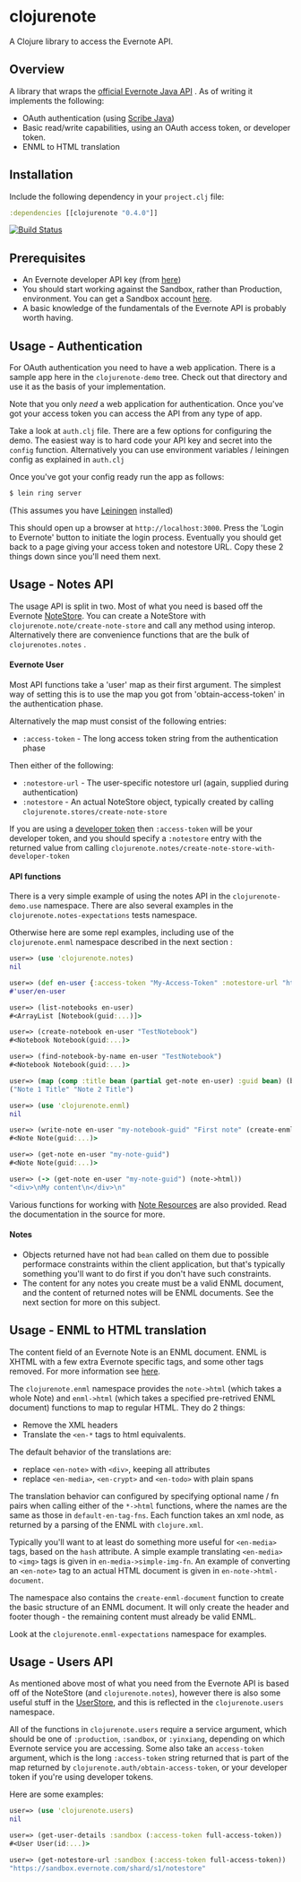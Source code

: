 clojurenote
===========

A Clojure library to access the Evernote API. 

Overview
-------------

A library that wraps the [official Evernote Java API](https://github.com/evernote/evernote-sdk-java) . As of writing it implements the following:

* OAuth authentication (using [Scribe Java](https://github.com/fernandezpablo85/scribe-java))
* Basic read/write capabilities, using an OAuth access token, or developer token.
* ENML to HTML translation

Installation
-------------

Include the following dependency in your `project.clj` file:

```clojure
:dependencies [[clojurenote "0.4.0"]]
```

[![Build Status](https://travis-ci.org/mikebroberts/clojurenote.png?branch=master)](https://travis-ci.org/mikebroberts/clojurenote)

Prerequisites
---------------

* An Evernote developer API key (from [here](http://dev.evernote.com/doc/))
* You should start working against the Sandbox, rather than Production, environment. You can get a Sandbox account [here](https://sandbox.evernote.com/Registration.action).
* A basic knowledge of the fundamentals of the Evernote API is probably worth having.

Usage - Authentication
-------------------------

For OAuth authentication you need to have a web application. There is a sample app here in the `clojurenote-demo` tree. Check out that directory and use it as the basis of your implementation.

Note that you only *need* a web application for authentication. Once you've got your access token you can access the API from any type of app.

Take a look at `auth.clj` file. There are a few options for configuring the demo. The easiest way is to hard code your API key and secret into the `config` function. Alternatively you can use environment variables / leiningen config as explained in `auth.clj`

Once you've got your config ready run the app as follows:

```bash
$ lein ring server
```
(This assumes you have [Leiningen](http://leiningen.org/) installed)

This should open up a browser at `http://localhost:3000`. Press the 'Login to Evernote' button to initiate the login process. Eventually you should get back to a page giving your
access token and notestore URL. Copy these 2 things down since you'll need them next.

Usage - Notes API
------------------------

The usage API is split in two. Most of what you need is based off the Evernote [NoteStore](http://dev.evernote.com/doc/reference/javadoc/com/evernote/edam/notestore/NoteStore.Client.html). You can create a NoteStore with `clojurenote.note/create-note-store` and call any method using interop. Alternatively there are convenience functions that are the bulk of `clojurenotes.notes` .

#### Evernote User

Most API functions take a 'user' map as their first argument. The simplest way of setting this is to use the map you got from 'obtain-access-token' in the authentication phase.

Alternatively the map must consist of the following entries:

* `:access-token` - The long access token string from the authentication phase

Then either of the following:

* `:notestore-url` - The user-specific notestore url (again, supplied during authentication)
* `:notestore` - An actual NoteStore object, typically created by calling `clojurenote.stores/create-note-store`

If you are using a [developer token](http://dev.evernote.com/doc/articles/authentication.php#devtoken) then `:access-token` will be your developer token, and you should specify a `:notestore` entry with the returned value from calling `clojurenote.notes/create-note-store-with-developer-token`

#### API functions

There is a very simple example of using the notes API in the `clojurenote-demo.use` namespace. There are also several examples in the `clojurenote.notes-expectations` tests namespace.

Otherwise here are some repl examples, including use of the `clojurenote.enml` namespace described in the next section :

``` clj
user=> (use 'clojurenote.notes)
nil

user=> (def en-user {:access-token "My-Access-Token" :notestore-url "https://sandbox.evernote.com/shard/s1/notestore"})
#'user/en-user

user=> (list-notebooks en-user)
#<ArrayList [Notebook(guid:...)]>

user=> (create-notebook en-user "TestNotebook")
#<Notebook Notebook(guid:...)>

user=> (find-notebook-by-name en-user "TestNotebook")
#<Notebook Notebook(guid:...)>

user=> (map (comp :title bean (partial get-note en-user) :guid bean) (basic-notes-for-notebook en-user "my-notebook-guid"))
("Note 1 Title" "Note 2 Title")

user=> (use 'clojurenote.enml)
nil

user=> (write-note en-user "my-notebook-guid" "First note" (create-enml-document "My content"))
#<Note Note(guid:...)>

user=> (get-note en-user "my-note-guid")
#<Note Note(guid:...)>

user=> (-> (get-note en-user "my-note-guid") (note->html))
"<div>\nMy content\n</div>\n"
``` 

Various functions for working with [Note Resources](http://dev.evernote.com/doc/reference/javadoc/com/evernote/edam/type/Resource.html) are also provided. Read the documentation in the source for more.

#### Notes

* Objects returned have not had `bean` called on them due to possible performace constraints within the client application, but that's typically something you'll want to do first if you don't have such constraints.
* The content for any notes you create must be a valid ENML document, and the content of returned notes will be ENML documents. See the next section for more on this subject.

Usage - ENML to HTML translation
----------------------------------

The content field of an Evernote Note is an ENML document. ENML is XHTML with a few extra Evernote specific tags, and some other tags removed. For more information see [here](http://dev.evernote.com/doc/articles/enml.php).

The `clojurenote.enml` namespace provides the `note->html` (which takes a whole Note) and `enml->html` (which takes a specified pre-retrived ENML document) functions to map to regular HTML. They do 2 things:
- Remove the XML headers
- Translate the `<en-*` tags to html equivalents.

The default behavior of the translations are:
- replace `<en-note>` with `<div>`, keeping all attributes
- replace `<en-media>`, `<en-crypt>` and `<en-todo>` with plain spans

The translation behavior can configured by specifying optional name / fn pairs when calling either of the `*->html` functions, where the names are the same as those in `default-en-tag-fns`. Each function takes an xml node, as returned by a parsing of the ENML with `clojure.xml`. 

Typically you'll want to at least do something more useful for `<en-media>` tags, based on the `hash` attribute. A simple example translating `<en-media>` to `<img>` tags is given in `en-media->simple-img-fn`. An example of converting an `<en-note>` tag to an actual HTML document is given in `en-note->html-document`.

The namespace also contains the `create-enml-document` function to create the basic structure of an ENML document. It will only create the header and footer though - the remaining content must already be valid ENML.

Look at the `clojurenote.enml-expectations` namespace for examples.

Usage - Users API
------------------------

As mentioned above most of what you need from the Evernote API is based off of the NoteStore (and `clojurenote.notes`), however there is also some useful stuff in the [UserStore](http://dev.evernote.com/doc/reference/javadoc/com/evernote/edam/userstore/UserStore.Client.html), and this is reflected in the `clojurenote.users` namespace.

All of the functions in `clojurenote.users` require a service argument, which should be one of `:production`, `:sandbox`, or `:yinxiang`, depending on which Evernote service you are accessing. Some also take an `access-token` argument, which is the long `:access-token` string returned that is part of the map returned by `clojurenote.auth/obtain-access-token`, or your developer token if you're using developer tokens.

Here are some examples:

```clj
user=> (use 'clojurenote.users)
nil

user=> (get-user-details :sandbox (:access-token full-access-token))
#<User User(id:...)>

user=> (get-notestore-url :sandbox (:access-token full-access-token))
"https://sandbox.evernote.com/shard/s1/notestore"
```
